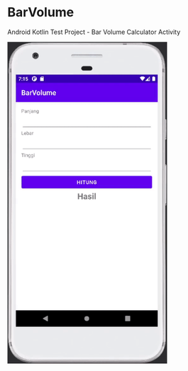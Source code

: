# BarVolume
Android Kotlin Test Project - Bar Volume Calculator Activity

<img src="screenshot/BarVolume.gif" alt="Screenshot" title="Screenshot" width="360" height="auto"> 
